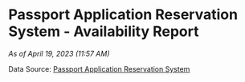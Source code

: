 # Passport Application Reservation System - Availability Report

*As of April 19, 2023 (11:57 AM)*

Data Source: [Passport Application Reservation System](https://eservices.immigration.gov.lk:8443/appointment/pages/reservationApplication.xhtml)